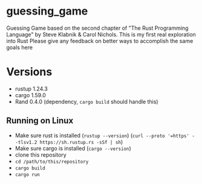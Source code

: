 # guessing_game
Guessing Game based on the second chapter of "The Rust Programming Language" by Steve Klabnik & Carol Nichols.
This is my first real exploration into Rust
Please give any feedback on better ways to accomplish the same goals here

# Versions
- rustup 1.24.3
- cargo 1.59.0
- Rand 0.4.0 (dependency, `cargo build` should handle this)

## Running on Linux
- Make sure rust is installed (`rustup --version`) (`curl --proto '=https' --tlsv1.2 https://sh.rustup.rs -sSf | sh`)
- Make sure cargo is installed (`cargo --version`)
- clone this repository
- `cd /path/to/this/repository`
- `cargo build`
- `cargo run`
